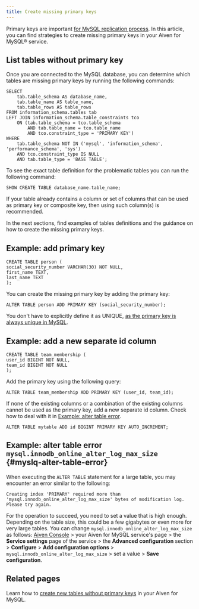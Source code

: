 ```yaml
---
title: Create missing primary keys
---
```


Primary keys are important
[for MySQL replication process](/docs/products/mysql/concepts/mysql-replication#myslq-replication-overview). In this article, you can find strategies to create missing
primary keys in your Aiven for MySQL® service.

## List tables without primary key

Once you are connected to the MySQL database, you can determine which
tables are missing primary keys by running the following commands:

```shell
SELECT
    tab.table_schema AS database_name,
    tab.table_name AS table_name,
    tab.table_rows AS table_rows
FROM information_schema.tables tab
LEFT JOIN information_schema.table_constraints tco
    ON (tab.table_schema = tco.table_schema
        AND tab.table_name = tco.table_name
        AND tco.constraint_type = 'PRIMARY KEY')
WHERE
    tab.table_schema NOT IN ('mysql', 'information_schema', 'performance_schema', 'sys')
    AND tco.constraint_type IS NULL
    AND tab.table_type = 'BASE TABLE';
```

To see the exact table definition for the problematic tables you can run
the following command:

```shell
SHOW CREATE TABLE database_name.table_name;
```

If your table already contains a column or set of columns that can be
used as primary key or composite key, then using such column(s) is
recommended.

In the next sections, find examples of tables definitions and the
guidance on how to create the missing primary keys.

## Example: add primary key

```shell
CREATE TABLE person (
social_security_number VARCHAR(30) NOT NULL,
first_name TEXT,
last_name TEXT
);
```

You can create the missing primary key by adding the primary key:

```shell
ALTER TABLE person ADD PRIMARY KEY (social_security_number);
```

You don't have to explicitly define it as UNIQUE, [as the primary key
is always unique in
MySQL](https://dev.mysql.com/doc/refman/8.0/en/primary-key-optimization.html).

## Example: add a new separate id column

```shell
CREATE TABLE team_membership (
user_id BIGINT NOT NULL,
team_id BIGINT NOT NULL
);
```

Add the primary key using the following query:

```shell
ALTER TABLE team_membership ADD PRIMARY KEY (user_id, team_id);
```

If none of the existing columns or a combination of the existing columns
cannot be used as the primary key, add a new separate id column. Check
how to deal with it in
[Example: alter table error](/docs/products/mysql/howto/create-missing-primary-keys#myslq-alter-table-error).

```shell
ALTER TABLE mytable ADD id BIGINT PRIMARY KEY AUTO_INCREMENT;
```

## Example: alter table error `mysql.innodb_online_alter_log_max_size` {#myslq-alter-table-error}

When executing the `ALTER TABLE` statement for a large table, you may
encounter an error similar to the following:

```shell
Creating index 'PRIMARY' required more than 'mysql.innodb_online_alter_log_max_size' bytes of modification log. Please try again.
```

For the operation to succeed, you need to set a value that is high
enough. Depending on the table size, this could be a few gigabytes or
even more for very large tables. You can change
`mysql.innodb_online_alter_log_max_size` as follows: [Aiven
Console](https://console.aiven.io/) > your Aiven for MySQL service's
page > the **Service settings** page of the service > the **Advanced
configuration** section > **Configure** > **Add configuration
options** > `mysql.innodb_online_alter_log_max_size` > set a value >
**Save configuration**.

## Related pages

Learn how to
[create new tables without primary keys](/docs/products/mysql/howto/create-tables-without-primary-keys) in your Aiven for MySQL.
